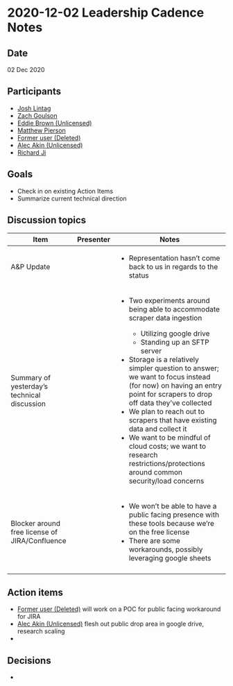 # 2020-12-02 Leadership Cadence Notes

## Date <a href="#id-2020-12-02leadershipcadencenotes-date" id="id-2020-12-02leadershipcadencenotes-date"></a>

02 Dec 2020

## Participants <a href="#id-2020-12-02leadershipcadencenotes-participants" id="id-2020-12-02leadershipcadencenotes-participants"></a>

* [Josh Lintag](https://pdap.atlassian.net/wiki/people/5f20c61fc9c094001c5d32ca?ref=confluence)
* [Zach Goulson](https://pdap.atlassian.net/wiki/people/5f1f8319ef11df0025869e21?ref=confluence)
* [Eddie Brown (Unlicensed)](https://pdap.atlassian.net/wiki/people/5f2205e570fb250022c01aaa?ref=confluence)
* [Matthew Pierson](https://pdap.atlassian.net/wiki/people/5f7e4b14021acf0076f6cceb?ref=confluence)
* [Former user (Deleted)](https://pdap.atlassian.net/wiki/people/5f8f95be40588b0077ed830a?ref=confluence)
* [Alec Akin (Unlicensed)](https://pdap.atlassian.net/wiki/people/5f1e64ee2aa25000286fc7fc?ref=confluence)
* [Richard Ji](https://pdap.atlassian.net/wiki/people/5f8f95be0e068b00766b6903?ref=confluence)

## Goals <a href="#id-2020-12-02leadershipcadencenotes-goals" id="id-2020-12-02leadershipcadencenotes-goals"></a>

* Check in on existing Action Items
* Summarize current technical direction

## Discussion topics <a href="#id-2020-12-02leadershipcadencenotes-discussiontopics" id="id-2020-12-02leadershipcadencenotes-discussiontopics"></a>

| Item                                           | Presenter | Notes                                                                                                                                                                                                                                                                                                                                                                                                                                                                                                                                                               |
| ---------------------------------------------- | --------- | ------------------------------------------------------------------------------------------------------------------------------------------------------------------------------------------------------------------------------------------------------------------------------------------------------------------------------------------------------------------------------------------------------------------------------------------------------------------------------------------------------------------------------------------------------------------- |
| A\&P Update                                    |           | <ul><li>Representation hasn’t come back to us in regards to the status</li></ul>                                                                                                                                                                                                                                                                                                                                                                                                                                                                                    |
| Summary of yesterday’s technical discussion    |           | <ul><li><p>Two experiments around being able to accommodate scraper data ingestion</p><ul><li>Utilizing google drive</li><li>Standing up an SFTP server</li></ul></li><li>Storage is a relatively simpler question to answer; we want to focus instead (for now) on having an entry point for scrapers to drop off data they’ve collected</li><li>We plan to reach out to scrapers that have existing data and collect it</li><li>We want to be mindful of cloud costs; we want to research restrictions/protections around common security/load concerns</li></ul> |
| Blocker around free license of JIRA/Confluence |           | <ul><li>We won’t be able to have a public facing presence with these tools because we’re on the free license</li><li>There are some workarounds, possibly leveraging google sheets</li></ul>                                                                                                                                                                                                                                                                                                                                                                        |
|                                                |           |                                                                                                                                                                                                                                                                                                                                                                                                                                                                                                                                                                     |

## Action items <a href="#id-2020-12-02leadershipcadencenotes-actionitems" id="id-2020-12-02leadershipcadencenotes-actionitems"></a>

* [Former user (Deleted)](https://pdap.atlassian.net/wiki/people/5f8f95be40588b0077ed830a?ref=confluence) will work on a POC for public facing workaround for JIRA
* [Alec Akin (Unlicensed)](https://pdap.atlassian.net/wiki/people/5f1e64ee2aa25000286fc7fc?ref=confluence) flesh out public drop area in google drive, research scaling
*

## Decisions <a href="#id-2020-12-02leadershipcadencenotes-decisions" id="id-2020-12-02leadershipcadencenotes-decisions"></a>

*
